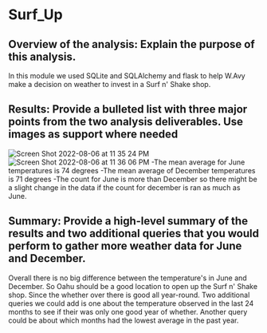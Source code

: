 # Surf_Up
## Overview of the analysis: Explain the purpose of this analysis.
In this module we used SQLite and SQLAlchemy and flask to help W.Avy make a decision on weather to invest in a Surf n' Shake shop. 


## Results: Provide a bulleted list with three major points from the two analysis deliverables. Use images as support where needed
![Screen Shot 2022-08-06 at 11 35 24 PM](https://user-images.githubusercontent.com/106411743/183274012-a41f9953-04e6-4954-a10b-ba3655287915.png)
![Screen Shot 2022-08-06 at 11 36 06 PM](https://user-images.githubusercontent.com/106411743/183274020-50f48ac7-8f85-4cbe-81fc-e7fb3efeb656.png)
-The mean average for June temperatures is 74 degrees
-The mean average of December temperatures is 71 degrees 
-The count for June is more than December so there might be a slight change in the data if the count for december is ran as much as June.

## Summary: Provide a high-level summary of the results and two additional queries that you would perform to gather more weather data for June and December.

Overall there is no big difference between the temperature's in June and December. So Oahu should be a good location to open up the Surf n' Shake shop. Since the whether over there is good all year-round. Two additional queries we could add is one about the temperature observed in the last 24 months to see if their was only one good year of whether. Another query could be about which months had the lowest average in the past year.
